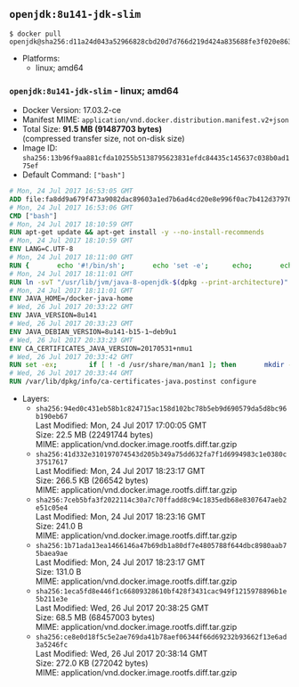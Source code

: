 ## `openjdk:8u141-jdk-slim`

```console
$ docker pull openjdk@sha256:d11a24d043a52966828cbd20d7d766d219d424a835688fe3f020e863e435c3df
```

-	Platforms:
	-	linux; amd64

### `openjdk:8u141-jdk-slim` - linux; amd64

-	Docker Version: 17.03.2-ce
-	Manifest MIME: `application/vnd.docker.distribution.manifest.v2+json`
-	Total Size: **91.5 MB (91487703 bytes)**  
	(compressed transfer size, not on-disk size)
-	Image ID: `sha256:13b96f9aa881cfda10255b5138795623831efdc84435c145637c038b0ad175ef`
-	Default Command: `["bash"]`

```dockerfile
# Mon, 24 Jul 2017 16:53:05 GMT
ADD file:fa8dd9a679f473a9082dac89603a1ed7b6ad4cd20e8e996f0ac7b412d379761e in / 
# Mon, 24 Jul 2017 16:53:06 GMT
CMD ["bash"]
# Mon, 24 Jul 2017 18:10:59 GMT
RUN apt-get update && apt-get install -y --no-install-recommends 		bzip2 		unzip 		xz-utils 	&& rm -rf /var/lib/apt/lists/*
# Mon, 24 Jul 2017 18:10:59 GMT
ENV LANG=C.UTF-8
# Mon, 24 Jul 2017 18:11:00 GMT
RUN { 		echo '#!/bin/sh'; 		echo 'set -e'; 		echo; 		echo 'dirname "$(dirname "$(readlink -f "$(which javac || which java)")")"'; 	} > /usr/local/bin/docker-java-home 	&& chmod +x /usr/local/bin/docker-java-home
# Mon, 24 Jul 2017 18:11:01 GMT
RUN ln -svT "/usr/lib/jvm/java-8-openjdk-$(dpkg --print-architecture)" /docker-java-home
# Mon, 24 Jul 2017 18:11:01 GMT
ENV JAVA_HOME=/docker-java-home
# Wed, 26 Jul 2017 20:33:22 GMT
ENV JAVA_VERSION=8u141
# Wed, 26 Jul 2017 20:33:23 GMT
ENV JAVA_DEBIAN_VERSION=8u141-b15-1~deb9u1
# Wed, 26 Jul 2017 20:33:23 GMT
ENV CA_CERTIFICATES_JAVA_VERSION=20170531+nmu1
# Wed, 26 Jul 2017 20:33:42 GMT
RUN set -ex; 		if [ ! -d /usr/share/man/man1 ]; then 		mkdir -p /usr/share/man/man1; 	fi; 		apt-get update; 	apt-get install -y 		openjdk-8-jdk-headless="$JAVA_DEBIAN_VERSION" 		ca-certificates-java="$CA_CERTIFICATES_JAVA_VERSION" 	; 	rm -rf /var/lib/apt/lists/*; 		[ "$(readlink -f "$JAVA_HOME")" = "$(docker-java-home)" ]; 		update-alternatives --get-selections | awk -v home="$(readlink -f "$JAVA_HOME")" 'index($3, home) == 1 { $2 = "manual"; print | "update-alternatives --set-selections" }'; 	update-alternatives --query java | grep -q 'Status: manual'
# Wed, 26 Jul 2017 20:33:44 GMT
RUN /var/lib/dpkg/info/ca-certificates-java.postinst configure
```

-	Layers:
	-	`sha256:94ed0c431eb58b1c824715ac158d102bc78b5eb9d690579da5d8bc96b190eb67`  
		Last Modified: Mon, 24 Jul 2017 17:00:05 GMT  
		Size: 22.5 MB (22491744 bytes)  
		MIME: application/vnd.docker.image.rootfs.diff.tar.gzip
	-	`sha256:41d332e310197074543d205b349a75dd632fa7f1d6994983c1e0380c37517617`  
		Last Modified: Mon, 24 Jul 2017 18:23:17 GMT  
		Size: 266.5 KB (266542 bytes)  
		MIME: application/vnd.docker.image.rootfs.diff.tar.gzip
	-	`sha256:7ceb5bfa3f2022114c30a7c70ffadd8c94c1835edb68e8307647aeb2e51c05e4`  
		Last Modified: Mon, 24 Jul 2017 18:23:16 GMT  
		Size: 241.0 B  
		MIME: application/vnd.docker.image.rootfs.diff.tar.gzip
	-	`sha256:1b71ada13ea1466146a47b69db1a80df7e4805788f644dbc8980aab75baea9ae`  
		Last Modified: Mon, 24 Jul 2017 18:23:17 GMT  
		Size: 131.0 B  
		MIME: application/vnd.docker.image.rootfs.diff.tar.gzip
	-	`sha256:1eca5fd8e446f1c66809328610bf428f3431cac949f1215978896b1e5b211e3e`  
		Last Modified: Wed, 26 Jul 2017 20:38:25 GMT  
		Size: 68.5 MB (68457003 bytes)  
		MIME: application/vnd.docker.image.rootfs.diff.tar.gzip
	-	`sha256:ce8e0d18f5c5e2ae769da41b78aef06344f66d69232b93662f13e6ad3a5246fc`  
		Last Modified: Wed, 26 Jul 2017 20:38:14 GMT  
		Size: 272.0 KB (272042 bytes)  
		MIME: application/vnd.docker.image.rootfs.diff.tar.gzip

